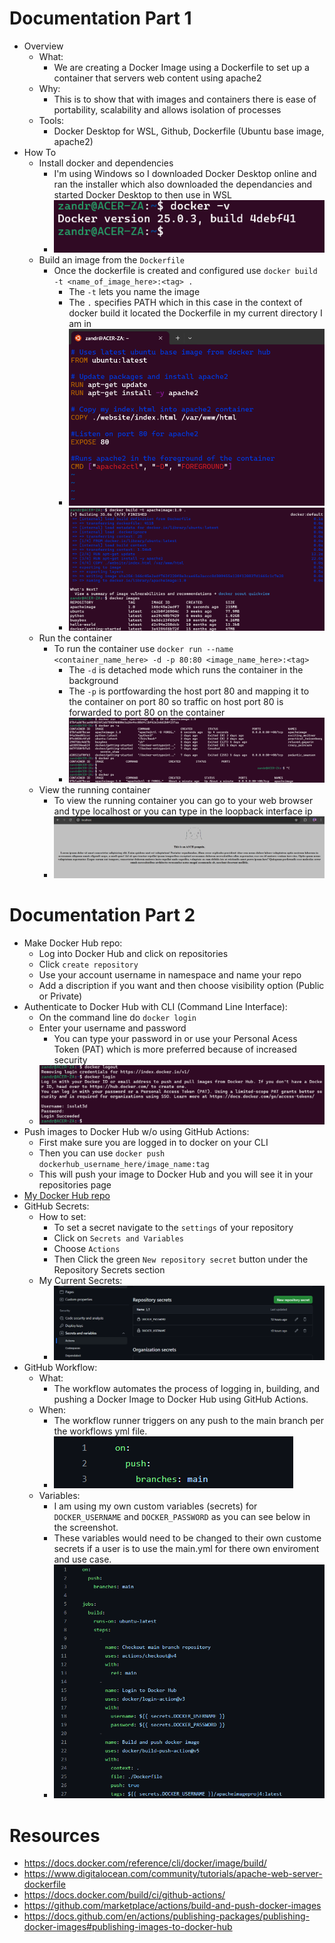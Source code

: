 # Documentation Part 1
- Overview
  - What:
    - We are creating a Docker Image using a Dockerfile to set up a container that servers web content using apache2 
  - Why:
    - This is to show that with images and containers there is ease of portability, scalability and allows isolation of processes
  - Tools:
    - Docker Desktop for WSL, Github, Dockerfile (Ubuntu base image, apache2) 
- How To
  - Install docker and dependencies
    - I'm using Windows so I downloaded Docker Desktop online and ran the installer which also downloaded the dependancies and started Docker Desktop to then use in WSL
    - ![docker installed](./images_Project4/docker_v.png)
  - Build an image from the `Dockerfile`
    - Once the dockerfile is created and configured use `docker build -t <name_of_image_here>:<tag> .`
      - The `-t` lets you name the image
      - The `.` specifies PATH which in this case in the context of docker build it located the Dockerfile in my current directory I am in
      - ![docker installed](./images_Project4/dockerfile_configurations.png)
      - ![docker installed](./images_Project4/dockerimagebuild.png)
  - Run the container
    - To run the container use `docker run --name <container_name_here> -d -p 80:80 <image_name_here>:<tag>`
      - The `-d` is detached mode which runs the container in the background
      - The `-p` is portfowarding the host port 80 and mapping it to the container on port 80 so traffic on host port 80 is forwarded to port 80 on the container
      - ![docker installed](./images_Project4/dockerrun.png)
  - View the running container
    - To view the running container you can go to your web browser and type localhost or you can type in the loopback interface ip
    - ![docker installed](./images_Project4/runningcontainer.png)

# Documentation Part 2
 - Make Docker Hub repo:
   - Log into Docker Hub and click on repositories
   - Click `create repository`
   - Use your account username in namespace and name your repo
   - Add a discription if you want and then choose visibility option (Public or Private)
 - Authenticate to Docker Hub with CLI (Command Line Interface):
   - On the command line do `docker login`
   - Enter your username and password
     - You can type your password in or use your Personal Acess Token (PAT) which is more preferred because of increased security
   - ![docker login](./images_Project4/dockerlogin.png)
 - Push images to Docker Hub w/o using GitHub Actions:
   -  First make sure you are logged in to docker on your CLI
   -  Then you can use `docker push dockerhub_username_here/image_name:tag`
   -  This will push your image to Docker Hub and you will see it in your repositories page
 - [My Docker Hub repo](https://hub.docker.com/repositories/isolat3d)
 - GitHub Secrets:
   - How to set:
     - To set a secret navigate to the `settings` of your repository
     - Click on `Secrets and Variables`
     - Choose `Actions`
     - Then Click the green `New repository secret` button under the Repository Secrets section
   - My Current Secrets:
     - ![git secrets used](./images_Project4/mygitsecret.png)
 - GitHub Workflow:
   - What:
     - The workflow automates the process of logging in, building, and pushing a Docker Image to Docker Hub using GitHub Actions.
   - When:
     - The workflow runner triggers on any push to the main branch per the workflows yml file.
     - ![docker login](./images_Project4/onpushmain.png)
   - Variables:
     - I am using my own custom variables (secrets) for `DOCKER_USERNAME` and `DOCKER_PASSWORD` as you can see below in the screenshot.
     - These variables would need to be changed to their own custome secrets if a user is to use the main.yml for there own enviroment and use case.
     - ![docker login](./images_Project4/workflowyml.png)    

# Resources
  - https://docs.docker.com/reference/cli/docker/image/build/
  - https://www.digitalocean.com/community/tutorials/apache-web-server-dockerfile
  - https://docs.docker.com/build/ci/github-actions/
  - https://github.com/marketplace/actions/build-and-push-docker-images
  - https://docs.github.com/en/actions/publishing-packages/publishing-docker-images#publishing-images-to-docker-hub
